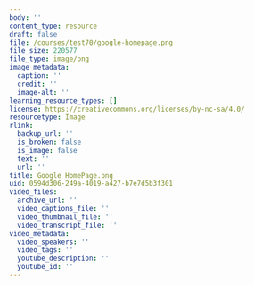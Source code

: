 ```yaml
---
body: ''
content_type: resource
draft: false
file: /courses/test70/google-homepage.png
file_size: 220577
file_type: image/png
image_metadata:
  caption: ''
  credit: ''
  image-alt: ''
learning_resource_types: []
license: https://creativecommons.org/licenses/by-nc-sa/4.0/
resourcetype: Image
rlink:
  backup_url: ''
  is_broken: false
  is_image: false
  text: ''
  url: ''
title: Google HomePage.png
uid: 0594d306-249a-4019-a427-b7e7d5b3f301
video_files:
  archive_url: ''
  video_captions_file: ''
  video_thumbnail_file: ''
  video_transcript_file: ''
video_metadata:
  video_speakers: ''
  video_tags: ''
  youtube_description: ''
  youtube_id: ''
---
```

